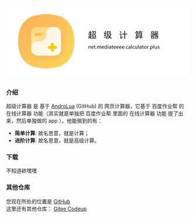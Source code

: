 ![](https://raw.githubusercontent.com/Mediateeee/net.mediateeee.calculator.plus/master/doc/logo.png)
### 介绍‎

 超级计算器 是 基于 [AndroLua](https://github.com/mkottman/AndroLua) (GitHub) 的 网页计算器，它基于 百度作业帮 的 在线计算器 功能（其实就是单独把 百度作业帮 里面的 在线计算器 功能 提了出来，然后单独做的 app ）。他能做到的有：
 - **简单计算**: 故名思意，就是计算；
 - **进阶计算**: 故名思意，就是高级计算。

### 下载

不知道欸嘿嘿


### 其他仓库

您现在所处的位置是 [ GitHub ](https://github.com/mediateeee/net.mediateeee.calculator.plus/)  <br>
这里还有其他仓库：
[ Gitee ](https://gitee.com/mediateeee/calculator.plus/)
[ Codeup ](https://codeup.aliyun.com/610d1b3276b0c8e58d7869b0/net.mediateeee.calculator.plus/)  

